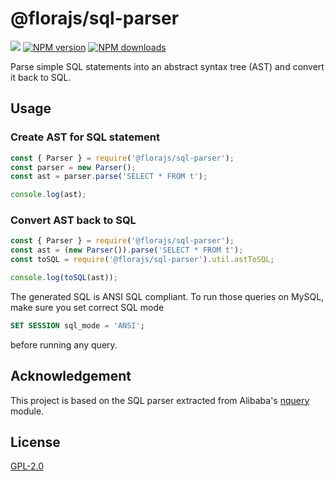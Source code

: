 # @florajs/sql-parser

![](https://github.com/florajs/sql-parser/workflows/ci/badge.svg)
[![NPM version](https://img.shields.io/npm/v/@florajs/sql-parser.svg?style=flat)](https://www.npmjs.com/package/@florajs/sql-parser)
[![NPM downloads](https://img.shields.io/npm/dm/@florajs/sql-parser.svg?style=flat)](https://www.npmjs.com/package/@florajs/sql-parser)

Parse simple SQL statements into an abstract syntax tree (AST) and convert it back to SQL.

## Usage

### Create AST for SQL statement

```javascript
const { Parser } = require('@florajs/sql-parser');
const parser = new Parser();
const ast = parser.parse('SELECT * FROM t');

console.log(ast);
```

### Convert AST back to SQL

```javascript
const { Parser } = require('@florajs/sql-parser');
const ast = (new Parser()).parse('SELECT * FROM t');
const toSQL = require('@florajs/sql-parser').util.astToSQL;

console.log(toSQL(ast));
```

The generated SQL is ANSI SQL compliant. To run those queries on MySQL, make sure you set correct SQL mode

```sql
SET SESSION sql_mode = 'ANSI';
```

before running any query.

## Acknowledgement

This project is based on the SQL parser extracted from Alibaba's [nquery](https://github.com/alibaba/nquery) module.  

## License

[GPL-2.0](LICENSE)
